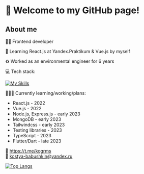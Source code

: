 # 👋 Welcome to my GitHub page!
## About me
👨‍💻 Frontend developer

🌱 Learning React.js at Yandex.Praktikum & Vue.js by myself

♻️ Worked as an environmental engineer for 6 years

💻 Tech stack:

[![My Skills](https://skillicons.dev/icons?i=vue,react,sass,js,html,css,webpack,git,figma)](https://skillicons.dev)

👩🏻‍🎓 Currently learning/working/plans:
* React.js - 2022
* Vue.js - 2022
* Node.js, Express.js - early 2023
* MongoDB - early 2023
* Tailwindcss - early 2023
* Testing libraries - 2023
* TypeScript - 2023
* Flutter/Dart - late 2023

📱 https://t.me/kogrms  
📧 kostya-babushkin@yandex.ru

[![Top Langs](https://github-readme-stats.vercel.app/api/top-langs/?username=kogrms&layout=compact&theme=vue-dark)](https://github.com/kogrms/github-readme-stats)
